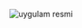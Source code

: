 ![uygulam resmi](https://drive.google.com/file/d/1gFQ6f2QUl-qNyPzdZpjKw2QRo0e3ONa4/view?usp=drive_link)
